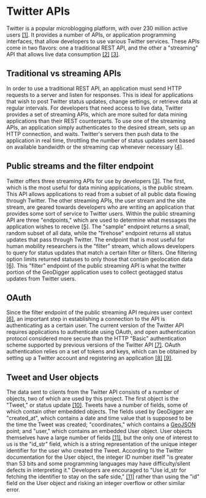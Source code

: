 # Twitter APIs
Twitter is a popular microblogging platform, with over 230 million
active users [[1]](https://about.twitter.com/company). It provides a
number of APIs, or application programming interfaces, that allow
developers to use various Twitter services. These APIs come in two
flavors: one a traditional REST API, and the other a "streaming" API
that allows live data consumption [[2]](https://dev.twitter.com/docs/api)
[[3]](https://dev.twitter.com/docs/streaming-apis).

## Traditional vs streaming APIs
In order to use a traditional REST API, an application must send HTTP
requests to a server and listen for responses. This is ideal for
applications that wish to post Twitter status updates, change settings,
or retrieve data at regular intervals. For developers that need access
to live data, Twitter provides a set of streaming APIs, which are more
suited for data mining applications than their REST counterparts.
To use one of the streaming APIs, an application simply authenticates
to the desired stream, sets up an HTTP connection, and waits. Twitter's
servers then push data to the application in real time, throttling the
number of status updates sent based on available bandwidth or the
streaming cap whenever necessary
[[4]](https://dev.twitter.com/docs/faq#6861).

## Public streams and the filter endpoint
Twitter offers three streaming APIs for use by developers
[[3]](https://dev.twitter.com/docs/streaming-apis). The first,
which is the most useful for data mining applications, is the public
stream. This API allows applications to read from a subset of all public
data flowing through Twitter. The other streaming APIs, the user stream
and the site stream, are geared towards developers who are writing an
application that provides some sort of service to Twitter users. Within
the public streaming API are three "endpoints," which are used to
determine what messages the application wishes to receive
[[5]](https://dev.twitter.com/docs/streaming-apis/streams/public).
The "sample" endpoint returns a small, random subset of all data, while the
"firehose" endpoint returns all status updates that pass through
Twitter. The endpoint that is most useful for human mobility
researchers is the "filter" stream, which allows developers to query for
status updates that match a certain filter or filters. One filtering
option limits returned statuses to only those that contain geolocation
data [[6]](https://dev.twitter.com/docs/api/1.1/post/statuses/filter).
This "filter" endpoint of the public streaming API is what the twitter
portion of the GeoDigger application uses to collect geotagged status
updates from Twitter users.

## OAuth
Since the filter endpoint of the public streaming API requires user
context [[6]](https://dev.twitter.com/docs/api/1.1/post/statuses/filter),
an important step in establishing a connection to the API is
authenticating as a certain user. The current version of the Twitter API
requires applications to authenticate using OAuth, and open
authentication protocol considered more secure than the HTTP "Basic"
authentication scheme supported by previous versions of the Twitter API
[[7]](http://oauth.net/). OAuth authentication relies on a set of tokens
and keys, which can be obtained by setting up a Twitter account and
registering an application [[8]](https://dev.twitter.com/docs)
[[9]](https://dev.twitter.com/apps).

## Tweet and User objects
The data sent to clients from the Twitter API consists of a number of
objects, two of which are used by this project. The first object is the
"Tweet," or status update
[[10]](https://dev.twitter.com/docs/platform-objects/tweets).
Tweets have a number of fields, some of which contain other embedded
objects. The fields used by GeoDigger are "created_at", which contains a
date and time value that is supposed to be the time the Tweet was
created; "coordinates," which contains a [GeoJSON](geojson.md) point;
and "user," which contains an embedded User object. User objects
themselves have a large number of fields
[[11]](https://dev.twitter.com/docs/platform-objects/users), but the
only one of interest to us is the "id_str" field, which is a string
representation of the unique integer identifier for the user who created
the Tweet. According to the Twitter documentation for the User object,
the integer ID number itself "is greater than 53 bits and some
programming languages may have difficulty/silent defects in interpreting
it." Developers are encouraged to "Use id_str for fetching the identifier
to stay on the safe side,"
[[11]](https://dev.twitter.com/docs/platform-objects/users) rather than
using the "id" field on the User object and risking an integer overflow
or other similar error.
